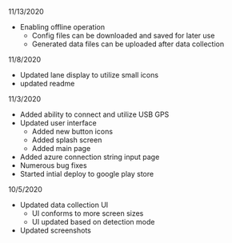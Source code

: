 11/13/2020
- Enabling offline operation
  - Config files can be downloaded and saved for later use
  - Generated data files can be uploaded after data collection

11/8/2020
- Updated lane display to utilize small icons
- updated readme

11/3/2020
- Added ability to connect and utilize USB GPS
- Updated user interface
  - Added new button icons
  - Added splash screen
  - Added main page
- Added azure connection string input page
- Numerous bug fixes
- Started intial deploy to google play store

10/5/2020
- Updated data collection UI
  - UI conforms to more screen sizes
  - UI updated based on detection mode
- Updated screenshots
